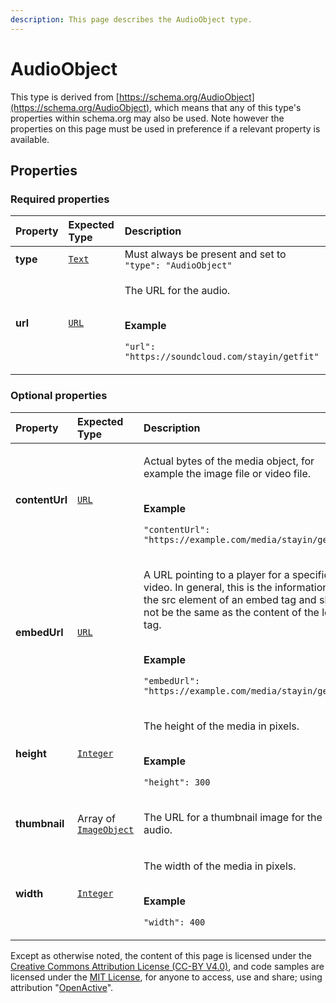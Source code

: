 ```yaml
---
description: This page describes the AudioObject type.
---
```


# AudioObject

This type is derived from [https://schema.org/AudioObject](https://schema.org/AudioObject), which means that any of this type's properties within schema.org may also be used. Note however the properties on this page must be used in preference if a relevant property is available.

## **Properties**

### **Required properties**
    
<table>
  <thead>
    <tr>
      <th style="text-align:left">Property</th>
      <th style="text-align:left">Expected Type</th>
      <th style="text-align:left">Description</th>
    </tr>
  </thead>
  <tbody>
    <tr>
      <td style="text-align:left"><b>type</b></td>
      <td style="text-align:left">
        <a href="https://schema.org/Text"><code>Text</code></a>
      </td>
      <td style="text-align:left">
        Must always be present and set to <code>"type": "AudioObject"</code>
      </td>
    </tr>
    <tr>
      <td style="text-align:left"><b>url</b></td>
      <td style="text-align:left">
        <a href="https://schema.org/URL"><code>URL</code></a>
      </td>
      <td style="text-align:left">
        <p>The URL for the audio.</p><p></br><b>Example</b></p><p><code>"url": "https://soundcloud.com/stayin/getfit"</code></p>
      </td>
    </tr>
  </tbody>
</table>


### **Optional properties**
    
<table>
  <thead>
    <tr>
      <th style="text-align:left">Property</th>
      <th style="text-align:left">Expected Type</th>
      <th style="text-align:left">Description</th>
    </tr>
  </thead>
  <tbody>
    <tr>
      <td style="text-align:left"><b>contentUrl</b></td>
      <td style="text-align:left">
        <a href="https://schema.org/URL"><code>URL</code></a>
      </td>
      <td style="text-align:left">
        <p>Actual bytes of the media object, for example the image file or video file.</p><p></br><b>Example</b></p><p><code>"contentUrl": "https://example.com/media/stayin/getfit"</code></p>
      </td>
    </tr>
    <tr>
      <td style="text-align:left"><b>embedUrl</b></td>
      <td style="text-align:left">
        <a href="https://schema.org/URL"><code>URL</code></a>
      </td>
      <td style="text-align:left">
        <p>A URL pointing to a player for a specific video. In general, this is the information in the src element of an embed tag and should not be the same as the content of the loc tag.</p><p></br><b>Example</b></p><p><code>"embedUrl": "https://example.com/media/stayin/getfit"</code></p>
      </td>
    </tr>
    <tr>
      <td style="text-align:left"><b>height</b></td>
      <td style="text-align:left">
        <a href="https://schema.org/Integer"><code>Integer</code></a>
      </td>
      <td style="text-align:left">
        <p>The height of the media in pixels.</p><p></br><b>Example</b></p><p><code>"height": 300</code></p>
      </td>
    </tr>
    <tr>
      <td style="text-align:left"><b>thumbnail</b></td>
      <td style="text-align:left">
        Array of <a href="https://developer.openactive.io/data-model/types/imageobject"><code>ImageObject</code></a>
      </td>
      <td style="text-align:left">
        <p>The URL for a thumbnail image for the audio.</p>
      </td>
    </tr>
    <tr>
      <td style="text-align:left"><b>width</b></td>
      <td style="text-align:left">
        <a href="https://schema.org/Integer"><code>Integer</code></a>
      </td>
      <td style="text-align:left">
        <p>The width of the media in pixels.</p><p></br><b>Example</b></p><p><code>"width": 400</code></p>
      </td>
    </tr>
  </tbody>
</table>






Except as otherwise noted, the content of this page is licensed under the [Creative Commons Attribution License (CC-BY V4.0)](https://creativecommons.org/licenses/by/4.0/), and code samples are licensed under the [MIT License](https://opensource.org/licenses/MIT), for anyone to access, use and share; using attribution "[OpenActive](https://www.openactive.io/)".
